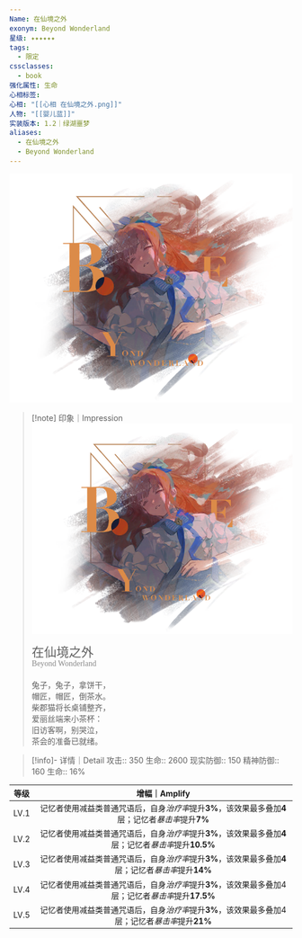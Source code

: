 ```yaml
---
Name: 在仙境之外
exonym: Beyond Wonderland
星级: ✦✦✦✦✦✦
tags:
  - 限定
cssclasses:
  - book
强化属性: 生命
心相标签: 
心相: "[[心相 在仙境之外.png]]"
人物: "[[婴儿蓝]]"
实装版本: 1.2｜绿湖噩梦
aliases:
  - 在仙境之外
  - Beyond Wonderland
---
```

![cover](assets/在仙境之外｜Beyond%20Wonderland.assets/心相%20在仙境之外.png)

> [!note] 印象｜Impression
> ![心相 在仙境之外|inlL|300](assets/在仙境之外｜Beyond%20Wonderland.assets/心相%20在仙境之外.png)
> <p style="font-family: '家族宋', sans-serif; font-size: 22px; line-height: 0.75; text-indent: 0;">在仙境之外<br><span style="font-family: serif; font-size: 14px; color: #888888;">Beyond Wonderland</span></p>
> 
> 兔子，兔子，拿饼干，  
> 帽匠，帽匠，倒茶水。  
> 柴郡猫将长桌铺整齐，  
> 爱丽丝端来小茶杯：  
> 旧访客啊，别哭泣，  
> 茶会的准备已就绪。

> [!info]- 详情｜Detail
> 攻击:: 350
> 生命:: 2600
> 现实防御:: 150
> 精神防御:: 160
> 生命:: 16%

| 等级 |                        增幅｜Amplify                         |
| :--: | :----------------------------------------------------------: |
| LV.1 | 记忆者使用减益类普通咒语后，自身*治疗率*提升**3%**，该效果最多叠加**4**层；记忆者*暴击率*提升**7%** |
| LV.2 | 记忆者使用减益类普通咒语后，自身*治疗率*提升**3%**，该效果最多叠加**4**层；记忆者*暴击率*提升**10.5%** |
| LV.3 | 记忆者使用减益类普通咒语后，自身*治疗率*提升**3%**，该效果最多叠加**4**层；记忆者*暴击率*提升**14%** |
| LV.4 | 记忆者使用减益类普通咒语后，自身*治疗率*提升**3%**，该效果最多叠加4层；记忆者*暴击率*提升**17.5%** |
| LV.5 | 记忆者使用减益类普通咒语后，自身*治疗率*提升**3%**，该效果最多叠加4层；记忆者*暴击率*提升**21%** |
